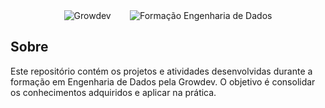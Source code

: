 <div style="display: flex; justify-content: center; align-items: center;">
    <img src="https://www.growdev.com.br/assets/images/logo_growdev.png" alt="Growdev" style="margin-right: 2%;" />
    <div style="width: 2%;"></div>
    <img src="https://d335luupugsy2.cloudfront.net/cms/files/524558/1707226566/$occu5m8t1op" alt="Formação Engenharia de Dados" style="margin-left: 2%;" />
</div>

## Sobre
Este repositório contém os projetos e atividades desenvolvidas durante a formação em Engenharia de Dados pela Growdev. O objetivo é consolidar os conhecimentos adquiridos e aplicar na prática.